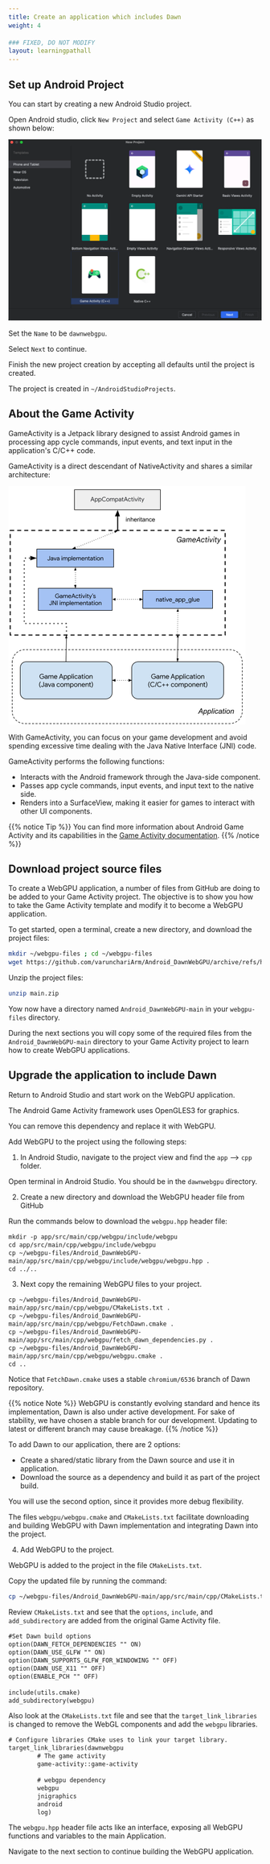 ```yaml
---
title: Create an application which includes Dawn
weight: 4

### FIXED, DO NOT MODIFY
layout: learningpathall
---
```


## Set up Android Project

You can start by creating a new Android Studio project.

Open Android studio, click `New Project` and select `Game Activity (C++)` as shown below:

![New Game Activity #center](./images/android_studio_new_game_activity.png "New C++ Game Activity")

Set the `Name` to be `dawnwebgpu`. 

Select `Next` to continue. 

Finish the new project creation by accepting all defaults until the project is created. 

The project is created in `~/AndroidStudioProjects`.

## About the Game Activity

GameActivity is a Jetpack library designed to assist Android games in processing app cycle commands, input events, and text input in the application's C/C++ code. 

GameActivity is a direct descendant of NativeActivity and shares a similar architecture:

![Game Activity Architecture #center](./images/GameActivityArchitecture.png "Game Activity Architecture")

With GameActivity, you can focus on your game development and avoid spending excessive time dealing with the Java Native Interface (JNI) code.

GameActivity performs the following functions:

* Interacts with the Android framework through the Java-side component.
* Passes app cycle commands, input events, and input text to the native side.
* Renders into a SurfaceView, making it easier for games to interact with other UI components.

{{% notice Tip %}}
You can find more information about Android Game Activity and its capabilities in the [Game Activity documentation](https://developer.android.com/games/agdk/game-activity).
{{% /notice %}}

## Download project source files

To create a WebGPU application, a number of files from GitHub are doing to be added to your Game Activity project. The objective is to show you how to take the Game Activity template and modify it to become a WebGPU application. 

To get started, open a terminal, create a new directory, and download the project files:

```bash
mkdir ~/webgpu-files ; cd ~/webgpu-files
wget https://github.com/varunchariArm/Android_DawnWebGPU/archive/refs/heads/main.zip
```

Unzip the project files:

```bash
unzip main.zip
```

Yow now have a directory named `Android_DawnWebGPU-main` in your `webgpu-files` directory. 

During the next sections you will copy some of the required files from the `Android_DawnWebGPU-main` directory to your Game Activity project to learn how to create WebGPU applications.

## Upgrade the application to include Dawn

Return to Android Studio and start work on the WebGPU application. 

The Android Game Activity framework uses OpenGLES3 for graphics. 

You can remove this dependency and replace it with WebGPU. 

Add WebGPU to the project using the following steps:

1. In Android Studio, navigate to the project view and find the `app` --> `cpp` folder.

Open terminal in Android Studio. You should be in the `dawnwebgpu` directory.

2. Create a new directory and download the WebGPU header file from GitHub

Run the commands below to download the `webgpu.hpp` header file:

```console
mkdir -p app/src/main/cpp/webgpu/include/webgpu
cd app/src/main/cpp/webgpu/include/webgpu
cp ~/webgpu-files/Android_DawnWebGPU-main/app/src/main/cpp/webgpu/include/webgpu/webgpu.hpp .
cd ../..
```

3. Next copy the remaining WebGPU files to your project. 

```console
cp ~/webgpu-files/Android_DawnWebGPU-main/app/src/main/cpp/webgpu/CMakeLists.txt .
cp ~/webgpu-files/Android_DawnWebGPU-main/app/src/main/cpp/webgpu/FetchDawn.cmake .
cp ~/webgpu-files/Android_DawnWebGPU-main/app/src/main/cpp/webgpu/fetch_dawn_dependencies.py .
cp ~/webgpu-files/Android_DawnWebGPU-main/app/src/main/cpp/webgpu/webgpu.cmake .
cd ..
```

Notice that `FetchDawn.cmake` uses a stable `chromium/6536` branch of Dawn repository. 

{{% notice Note %}}
WebGPU is constantly evolving standard and hence its implementation, Dawn is also under active development. For sake of stability, we have chosen a stable branch for our development. Updating to latest or different branch may cause breakage.
{{% /notice %}}

To add Dawn to our application, there are 2 options:

* Create a shared/static library from the Dawn source and use it in application.
* Download the source as a dependency and build it as part of the project build.

You will use the second option, since it provides more debug flexibility.

The files `webgpu/webgpu.cmake` and `CMakeLists.txt` facilitate downloading and building WebGPU with Dawn implementation and integrating Dawn into the project.

4. Add WebGPU to the project.

WebGPU is added to the project in the file `CMakeLists.txt`.

Copy the updated file by running the command:

```bash
cp ~/webgpu-files/Android_DawnWebGPU-main/app/src/main/cpp/CMakeLists.txt .
```

Review `CMakeLists.txt` and see that the `options`, `include`, and `add_subdirectory` are added from the original Game Activity file.

```output
#Set Dawn build options
option(DAWN_FETCH_DEPENDENCIES "" ON)
option(DAWN_USE_GLFW "" ON)
option(DAWN_SUPPORTS_GLFW_FOR_WINDOWING "" OFF)
option(DAWN_USE_X11 "" OFF)
option(ENABLE_PCH "" OFF)

include(utils.cmake)
add_subdirectory(webgpu)
```

Also look at the `CMakeLists.txt` file and see that the `target_link_libraries` is changed to remove the WebGL components and add the `webgpu` libraries. 

```output
# Configure libraries CMake uses to link your target library.
target_link_libraries(dawnwebgpu
        # The game activity
        game-activity::game-activity

        # webgpu dependency
        webgpu
        jnigraphics
        android
        log)
```


The `webgpu.hpp` header file acts like an interface, exposing all WebGPU functions and variables to the main Application.

Navigate to the next section to continue building the WebGPU application. 
